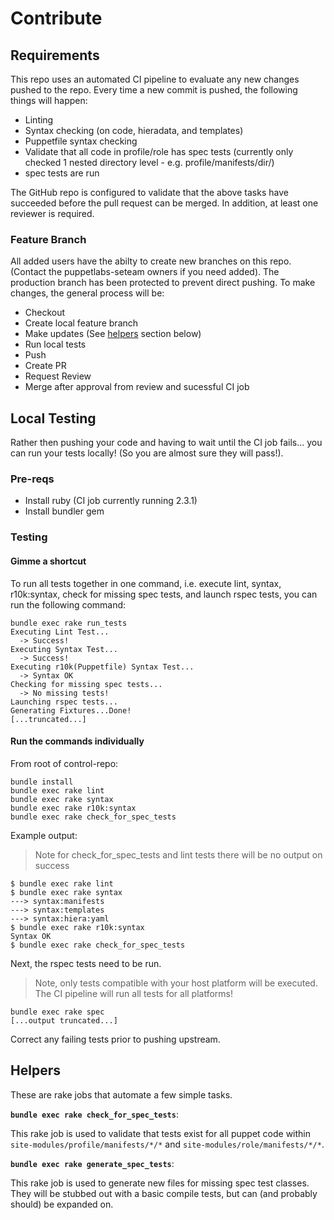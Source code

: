 Contribute
==========

## Requirements

This repo uses an automated CI pipeline to evaluate any new changes pushed to the repo.  Every time a new commit is pushed, the following things will happen:

* Linting
* Syntax checking (on code, hieradata, and templates)
* Puppetfile syntax checking
* Validate that all code in profile/role has spec tests (currently only checked 1 nested directory level - e.g. profile/manifests/dir/)
* spec tests are run

The GitHub repo is configured to validate that the above tasks have succeeded before the pull request can be merged.  In addition, at least one reviewer is required.

### Feature Branch
All added users have the abilty to create new branches on this repo.  (Contact the puppetlabs-seteam owners if you need added).  The production branch has been protected to prevent direct pushing.  To make changes, the general process will be:

* Checkout
* Create local feature branch
* Make updates (See [helpers](#helpers) section below)
* Run local tests
* Push
* Create PR
* Request Review
* Merge after approval from review and sucessful CI job

## Local Testing
Rather then pushing your code and having to wait until the CI job fails... you can run your tests locally! (So you are almost sure they will pass!).

### Pre-reqs

* Install ruby (CI job currently running 2.3.1)
* Install bundler gem

### Testing

#### Gimme a shortcut

To run all tests together in one command, i.e. execute lint, syntax, r10k:syntax, check for missing spec tests, and launch rspec tests, you can run the following command:

```
bundle exec rake run_tests
Executing Lint Test...
  -> Success!
Executing Syntax Test...
  -> Success!
Executing r10k(Puppetfile) Syntax Test...
  -> Syntax OK
Checking for missing spec tests...
  -> No missing tests!
Launching rspec tests...
Generating Fixtures...Done!
[...truncated...]
```

#### Run the commands individually

From root of control-repo:

```
bundle install
bundle exec rake lint
bundle exec rake syntax
bundle exec rake r10k:syntax
bundle exec rake check_for_spec_tests
```

Example output:

> Note for check_for_spec_tests and lint tests there will be no output on success

```
$ bundle exec rake lint
$ bundle exec rake syntax
---> syntax:manifests
---> syntax:templates
---> syntax:hiera:yaml
$ bundle exec rake r10k:syntax
Syntax OK
$ bundle exec rake check_for_spec_tests
```

Next, the rspec tests need to be run.

> Note, only tests compatible with your host platform will be executed.  The CI pipeline will run all tests for all platforms!

```
bundle exec rake spec
[...output truncated...]
```

Correct any failing tests prior to pushing upstream.


## Helpers

These are rake jobs that automate a few simple tasks.

**`bundle exec rake check_for_spec_tests`**:

This rake job is used to validate that tests exist for all puppet code within `site-modules/profile/manifests/*/*` and `site-modules/role/manifests/*/*`.

**`bundle exec rake generate_spec_tests`**:

This rake job is used to generate new files for missing spec test classes.  They will be stubbed out with a basic compile tests, but can (and probably should) be expanded on.

